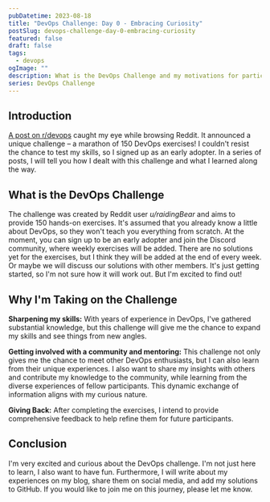 ```yaml
---
pubDatetime: 2023-08-18
title: "DevOps Challenge: Day 0 - Embracing Curiosity"
postSlug: devops-challenge-day-0-embracing-curiosity
featured: false
draft: false
tags:
  - devops
ogImage: ""
description: What is the DevOps Challenge and my motivations for participating.
series: DevOps Challenge
---
```


## Introduction

[A post on r/devops](https://www.reddit.com/r/devops/comments/15q1jt6/free_devops_150_days_practical_exercises_for/) caught my eye while browsing Reddit.
It announced a unique challenge – a marathon of 150 DevOps exercises! I couldn't resist the chance to test my skills, so I signed up as an early adopter.
In a series of posts, I will tell you how I dealt with this challenge and what I learned along the way.

## What is the DevOps Challenge

The challenge was created by Reddit user _u/raidingBear_ and aims to provide 150 hands-on exercises. It's assumed that you already know a little about DevOps, so they won't teach you everything from scratch. At the moment, you can sign up to be an early adopter and join the Discord community, where weekly exercises will be added. There are no solutions yet for the exercises, but I think they will be added at the end of every week. Or maybe we will discuss our solutions with other members. It's just getting started, so I'm not sure how it will work out. But I'm excited to find out!

## Why I'm Taking on the Challenge

**Sharpening my skills:** With years of experience in DevOps, I've gathered substantial knowledge,
but this challenge will give me the chance to expand my skills and see things from new angles.

**Getting involved with a community and mentoring:** This challenge not only gives me the chance to meet other DevOps enthusiasts,
but I can also learn from their unique experiences. I also want to share my insights with others and contribute my knowledge to the community,
while learning from the diverse experiences of fellow participants. This dynamic exchange of information aligns with my curious nature.

**Giving Back:** After completing the exercises, I intend to provide comprehensive feedback to help refine them for future participants.

## Conclusion

I'm very excited and curious about
the DevOps challenge. I'm not just here to learn, I also want to have fun. Furthermore, I will write about my experiences on my blog,
share them on social media, and add my solutions to GitHub. If you would like to join me on this journey, please let me know.
